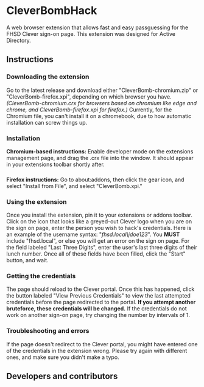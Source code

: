 # CleverBombHack
A web browser extension that allows fast and easy passguessing for the FHSD Clever sign-on page. This extension was designed for Active Directory.
## Instructions
### Downloading the extension
Go to the latest release and download either "CleverBomb-chromium.zip" or "CleverBomb-firefox.xpi", depending on which browser you have. *(CleverBomb-chromium.crx for browsers based on chromium like edge and chrome, and CleverBomb-firefox.xpi for firefox.)* Currently, for the Chromium file, you can't install it on a chromebook, due to how automatic installation can screw things up.
### Installation
**Chromium-based instructions:** Enable developer mode on the extensions management page, and drag the .crx file into the window. It should appear in your extensions toolbar shortly after.
###
**Firefox instructions:** Go to about:addons, then click the gear icon, and select "Install from File", and select "CleverBomb.xpi."
### Using the extension
Once you install the extension, pin it to your extensions or addons toolbar. Click on the icon that looks like a greyed-out Clever logo when you are on the sign on page, enter the person you wish to hack's credentials. Here is an example of the username syntax: "*fhsd.local\jdoe123*". You **MUST** include "fhsd.local\", or else you will get an error on the sign on page. For the field labeled "Last Three Digits", enter the user's last three digits of their lunch number. Once all of these fields have been filled, click the "Start" button, and wait.
### Getting the credentials
The page should reload to the Clever portal. Once this has happened, click the button labeled "View Previous Credentials" to view the last attempted credentials before the page redirected to the portal. **If you attempt another bruteforce, these credentials will be changed.** If the credentials do not work on another sign-on page, try changing the number by intervals of 1.
### Troubleshooting and errors
If the page doesn't redirect to the Clever portal, you might have entered one of the credentials in the extension wrong. Please try again with different ones, and make sure you didn't make a typo.
## Developers and contributors

